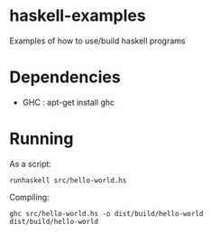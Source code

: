 haskell-examples
================

Examples of how to use/build haskell programs

Dependencies
============

* GHC : apt-get install ghc

Running
=======

As a script:

    runhaskell src/hello-world.hs 

Compiling:

    ghc src/hello-world.hs -o dist/build/hello-world
    dist/build/hello-world
